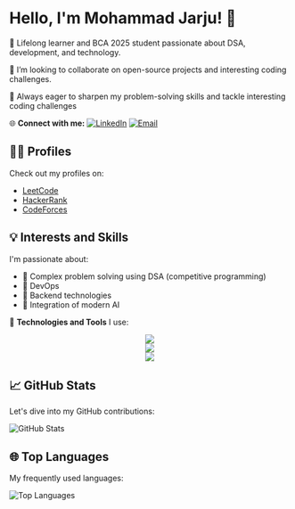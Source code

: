# Hello, I'm Mohammad Jarju! 👋

🌱 Lifelong learner and BCA 2025 student passionate about DSA, development, and technology.

🔭 I’m looking to collaborate on open-source projects and interesting coding challenges.

🚀 Always eager to sharpen my problem-solving skills and tackle interesting coding challenges

🌐 **Connect with me:**
[![LinkedIn](https://skillicons.dev/icons?i=linkedin)](https://www.linkedin.com/in/mohammad-jarju-10x)
[![Email](https://skillicons.dev/icons?i=gmail)](mailto:jarjudrag@gmail.com)

## 👩‍💻 Profiles

Check out my profiles on:
- [LeetCode](https://leetcode.com/jarjudrag/)
- [HackerRank](https://www.hackerrank.com/profile/jarjudrag)
- [CodeForces](https://codeforces.com/profile/Jarju-10x)

## 💡 Interests and Skills

I'm passionate about:
- 🦾 Complex problem solving using DSA (competitive programming)
- 🦈 DevOps
- 🗿 Backend technologies
- 🤖 Integration of modern AI

🔧 **Technologies and Tools** I use:
<p align="center">
  <a href="https://skillicons.dev">
    <img src="https://skillicons.dev/icons?i=c++,c,java,python,javascript,html,css,huikg" />
    <br/>
    <img src="https://skillicons.dev/icons?i=linux,vim,bash,nginx,cmake,apache" />
    <br/>
    <img src="https://skillicons.dev/icons?i=git,docker,nodejs,ansible" />
  </a>
</p>

## 📈 GitHub Stats

Let's dive into my GitHub contributions:

![GitHub Stats](https://github-readme-stats.vercel.app/api?username=Jarju-10x&show_icons=true)

## 🌐 Top Languages

My frequently used languages:

![Top Languages](https://github-readme-stats.vercel.app/api/top-langs/?username=Jarju-10x)
